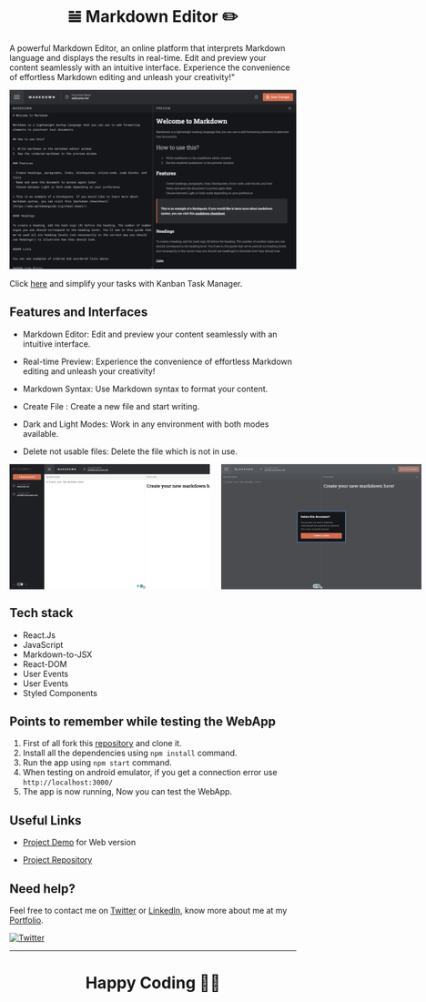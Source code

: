 <h1 align="center">𝌡 Markdown Editor ✏️</h1>

A powerful Markdown Editor, an online platform that interprets Markdown language and displays the results in real-time. Edit and preview your content seamlessly with an intuitive interface. Experience the convenience of effortless Markdown editing and unleash your creativity!"

<p align="center">  
<img src="./public/preview.png" />  
</p>

Click [here](https://markdown-editor-rajeev.vercel.app/) and simplify your tasks with Kanban Task Manager.

## Features and Interfaces

- Markdown Editor: Edit and preview your content seamlessly with an intuitive interface.

- Real-time Preview: Experience the convenience of effortless Markdown editing and unleash your creativity!

- Markdown Syntax: Use Markdown syntax to format your content.

- Create File : Create a new file and start writing.

- Dark and Light Modes: Work in any environment with both modes available.

- Delete not usable files: Delete the file which is not in use.

<div align="center" style="display:flex; gap: 20px;">
<img src="./public/preview2.png" width="400" height="220" />
<img src="./public/preview3.png" width="400" height="220" />
</div>

## Tech stack

- React.Js
- JavaScript
- Markdown-to-JSX
- React-DOM
- User Events
- User Events
- Styled Components

## Points to remember while testing the WebApp

1. First of all fork this [repository](https://github.com/Rajeevjewar/Kanban-Task-Management.git) and clone it.
2. Install all the dependencies using `npm install` command.
3. Run the app using `npm start` command.
4. When testing on android emulator, if you get a connection error use `http://localhost:3000/`
5. The app is now running, Now you can test the WebApp.

## Useful Links

- [Project Demo](https://markdown-editor-rajeev.vercel.app/) for Web version

- [Project Repository](https://github.com/Rajeevjewar/Kanban-Task-Management.git)

## Need help?

Feel free to contact me on [Twitter](https://twitter.com/be_rajeevkumar) or [LinkedIn](https://www.linkedin.com/in/berajeevkumar/), know more about me at my [Portfolio](https://iamrajeev.me).

[![Twitter](https://img.shields.io/badge/Twitter-follow-blue.svg?logo=twitter&logoColor=white)](https://twitter.com/be_rajeevkumar)

<hr>

<h1 align=center>Happy Coding 👨‍💻</h1>
